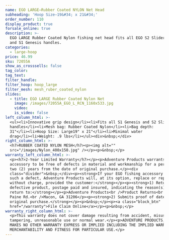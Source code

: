 ```yaml
---
name: EGO LARGE—Rubber Coated NYLON Net Head
subheading: 'Hoop Size—19&#34; x 21&#34;'
order_number: 110
display_product: true
forsale_online: true
description: >-
  EGO LARGE Rubber Coated Nylon fishing net head fits all EGO S2 Slider handles
  and S1 Genesis handles.
categories:
  - large-hoop
price: 46.99
sku: 72055A
show_as_crosssells: false
tag_color:
tag_text:
filter_handle:
filter_hoop: hoop_large
filter_mesh: mesh_ruber_coated_nylon
slides:
  - title: EGO LARGE Rubber Coated Nylon Net
    image: /images/72055A_EGO_L_RCN_1160x533.jpg
    video:
    is_video: false
left_column_html: >-
  <ul><li>Innovative grip design</li><li>Fits all S1 Genesis and S2 Slider
  handles</li><li>Mesh bag: Rubber Coated Nylon</li><li>Bag depth:
  31"</li><li>Hoop Size: Large19" x 21"</li><li>Minimal water
  drag</li><li>Weight: .9 lbs</li></ul><div>&nbsp;</div>
right_column_html: >-
  <h7>RUBBER COATED NYLON MESH</h7><p><img alt=""
  src="/images/Nylon_400x150.jpg" /></p><p>&nbsp;</p>
warranty_left_column_html: >-
  <p><h7>2-Year Limited Warranty</h7></p><p>Adventure Products warrants your EGO
  accessory to be free of defects in material and workmanship for a period of
  two (2) years from the date of original purchase.</p><div
  class="divider">&nbsp;</div><p><strong>If your EGO fishing accessory exhibits
  such a defect, Adventure Products will, at its option, replace or repair it
  without charge, provided the customer:</strong></p><p><strong>1) Returns the
  defective product, postage paid and insured, indicating the reason(s) for the
  return to:</strong></p><p>Adventure Products<br />Product Returns<br />889 Guy
  Paine Rd.<br />Macon, GA 31206</p><p><strong>2) Submits proof of date of
  original purchase.</strong></p><p>&nbsp;</p><p><a class="block_btn"
  href="/warranty">File Claim Online</a></p><p>&nbsp;</p>
warranty_right_column_html: >-
  <p>This warranty does not cover damage resulting from accident, misuse, abuse,
  tampering, unreasonable use or normal wear.</p><p>ADVENTURE PRODUCTS, INC.
  MAKES NO OTHER WARRANTY EXPRESS OR IMPLIED INCLUDING THE IMPLIED WARRANTIES OF
  MERCHANTABILITY AND FITNESS FOR PARTICULAR USE.</p>
---
```

